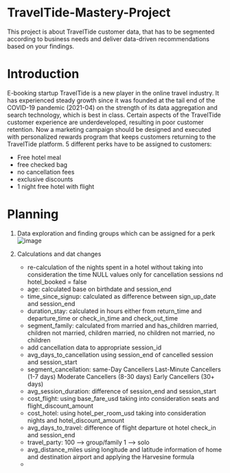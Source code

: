 # TravelTide-Mastery-Project
This project is about TravelTide customer data, that has to be segmented according to business needs and deliver data-driven recommendations based on your findings.

# Introduction
E-booking startup TravelTide is a new player in the online travel industry. It has experienced steady growth since it was founded at the tail end of the COVID-19 pandemic (2021-04) on the strength of its data aggregation and search technology, which is best in class. Certain aspects of the TravelTide customer experience are underdeveloped, resulting in poor customer retention. Now a marketing campaign should be designed and executed with personalized rewards program that keeps customers returning to the TravelTide platform. 
5 different perks have to be assigned to customers:
 - Free hotel meal
 - free checked bag
 - no cancellation fees
 - exclusive discounts
 - 1 night free hotel with flight

# Planning
1. Data exploration and finding groups which can be assigned for a perk
![image](https://github.com/user-attachments/assets/e5a58f3f-682f-4f2d-8704-d3c0ddc5c589)

2. Calculations and dat changes
   - re-calculation of the nights spent in a hotel without taking into consideration the time
     NULL values only for cancellation sessions nd hotel_booked = false
   - age: calculated base on birthdate and session_end
   - time_since_signup: calculated as difference between sign_up_date and session_end
   - duration_stay: calculated in hours either from return_time and departure_time or check_in_time and check_out_time
   - segment_family: calculated from married and has_children
     married, children
     not married, children
     married, no children
     not married, no children
   - add cancellation data to appropriate session_id
   - avg_days_to_cancellation using session_end of cancelled session and session_start
   - segment_cancellation:
     same-Day Cancellers
     Last-Minute Cancellers (1-7 days)
     Moderate Cancellers (8-30 days)
     Early Cancellers (30+ days)
   - avg_session_duration: difference of session_end and session_start
   - cost_flight: using base_fare_usd taking into consideration seats and flight_discount_amount
   - cost_hotel: using hotel_per_room_usd taking into consideration nights and hotel_discount_amount
   - avg_days_to_travel: difference of flight departure ot hotel check_in and session_end
   - travel_party: 100 --> group/family
                     1 --> solo
   - avg_distance_miles using longitude and latitude information of home and destination airport and applying the Harvesine formula
   -    
